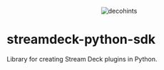 <p align="center">
<a>
<img src="https://raw.githubusercontent.com/gri-gus/streamdeck-python-sdk/main/assets/images/cover.png" alt="decohints">
</a>
</p>

# streamdeck-python-sdk

Library for creating Stream Deck plugins in Python.
